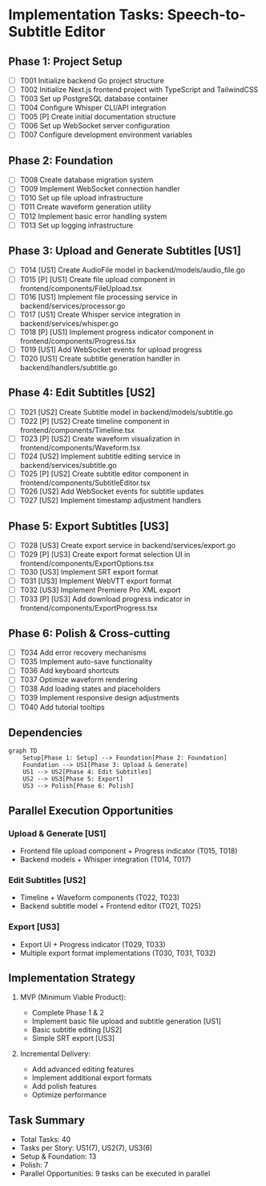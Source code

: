 # Implementation Tasks: Speech-to-Subtitle Editor

## Phase 1: Project Setup

- [ ] T001 Initialize backend Go project structure
- [ ] T002 Initialize Next.js frontend project with TypeScript and TailwindCSS
- [ ] T003 Set up PostgreSQL database container
- [ ] T004 Configure Whisper CLI/API integration
- [ ] T005 [P] Create initial documentation structure
- [ ] T006 Set up WebSocket server configuration
- [ ] T007 Configure development environment variables

## Phase 2: Foundation

- [ ] T008 Create database migration system
- [ ] T009 Implement WebSocket connection handler
- [ ] T010 Set up file upload infrastructure
- [ ] T011 Create waveform generation utility
- [ ] T012 Implement basic error handling system
- [ ] T013 Set up logging infrastructure

## Phase 3: Upload and Generate Subtitles [US1]

- [ ] T014 [US1] Create AudioFile model in backend/models/audio_file.go
- [ ] T015 [P] [US1] Create file upload component in frontend/components/FileUpload.tsx
- [ ] T016 [US1] Implement file processing service in backend/services/processor.go
- [ ] T017 [US1] Create Whisper service integration in backend/services/whisper.go
- [ ] T018 [P] [US1] Implement progress indicator component in frontend/components/Progress.tsx
- [ ] T019 [US1] Add WebSocket events for upload progress
- [ ] T020 [US1] Create subtitle generation handler in backend/handlers/subtitle.go

## Phase 4: Edit Subtitles [US2]

- [ ] T021 [US2] Create Subtitle model in backend/models/subtitle.go
- [ ] T022 [P] [US2] Create timeline component in frontend/components/Timeline.tsx
- [ ] T023 [P] [US2] Create waveform visualization in frontend/components/Waveform.tsx
- [ ] T024 [US2] Implement subtitle editing service in backend/services/subtitle.go
- [ ] T025 [P] [US2] Create subtitle editor component in frontend/components/SubtitleEditor.tsx
- [ ] T026 [US2] Add WebSocket events for subtitle updates
- [ ] T027 [US2] Implement timestamp adjustment handlers

## Phase 5: Export Subtitles [US3]

- [ ] T028 [US3] Create export service in backend/services/export.go
- [ ] T029 [P] [US3] Create export format selection UI in frontend/components/ExportOptions.tsx
- [ ] T030 [US3] Implement SRT export format
- [ ] T031 [US3] Implement WebVTT export format
- [ ] T032 [US3] Implement Premiere Pro XML export
- [ ] T033 [P] [US3] Add download progress indicator in frontend/components/ExportProgress.tsx

## Phase 6: Polish & Cross-cutting

- [ ] T034 Add error recovery mechanisms
- [ ] T035 Implement auto-save functionality
- [ ] T036 Add keyboard shortcuts
- [ ] T037 Optimize waveform rendering
- [ ] T038 Add loading states and placeholders
- [ ] T039 Implement responsive design adjustments
- [ ] T040 Add tutorial tooltips

## Dependencies

```mermaid
graph TD
    Setup[Phase 1: Setup] --> Foundation[Phase 2: Foundation]
    Foundation --> US1[Phase 3: Upload & Generate]
    US1 --> US2[Phase 4: Edit Subtitles]
    US2 --> US3[Phase 5: Export]
    US3 --> Polish[Phase 6: Polish]
```

## Parallel Execution Opportunities

### Upload & Generate [US1]
- Frontend file upload component + Progress indicator (T015, T018)
- Backend models + Whisper integration (T014, T017)

### Edit Subtitles [US2]
- Timeline + Waveform components (T022, T023)
- Backend subtitle model + Frontend editor (T021, T025)

### Export [US3]
- Export UI + Progress indicator (T029, T033)
- Multiple export format implementations (T030, T031, T032)

## Implementation Strategy

1. MVP (Minimum Viable Product):
   - Complete Phase 1 & 2
   - Implement basic file upload and subtitle generation [US1]
   - Basic subtitle editing [US2]
   - Simple SRT export [US3]

2. Incremental Delivery:
   - Add advanced editing features
   - Implement additional export formats
   - Add polish features
   - Optimize performance

## Task Summary
- Total Tasks: 40
- Tasks per Story: US1(7), US2(7), US3(6)
- Setup & Foundation: 13
- Polish: 7
- Parallel Opportunities: 9 tasks can be executed in parallel